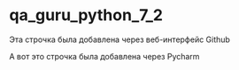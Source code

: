 # qa_guru_python_7_2

Эта строчка была добавлена через веб-интерфейс Github

А вот это строчка была добавлена через Pycharm